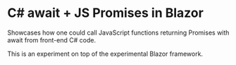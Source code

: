 # C# await + JS Promises in Blazor

Showcases how one could call JavaScript functions returning Promises with await from front-end C# code.

This is an experiment on top of the experimental Blazor framework.
